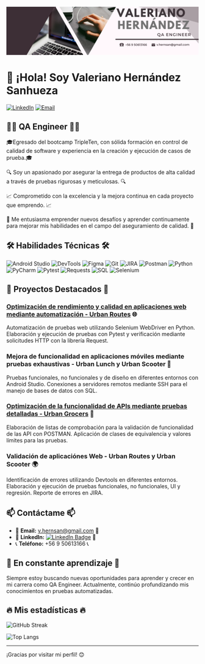 ![](/Banner.png) 

# 👋 ¡Hola! Soy Valeriano Hernández Sanhueza

[![LinkedIn](https://img.shields.io/badge/LinkedIn-Profile-blue?style=for-the-badge&logo=linkedin&logoColor=white)](https://www.linkedin.com/in/valeriano-hern%C3%A1ndez-sanhueza/)
[![Email](https://img.shields.io/badge/Email-v.hernsan%40gmail.com-red?style=for-the-badge&logo=gmail&logoColor=white)](mailto:v.hernsan@gmail.com)

## 👨‍💻 QA Engineer 👨‍💻

🎓Egresado del bootcamp TripleTen, con sólida formación en control de calidad de software y experiencia en la creación y ejecución de casos de prueba.🎓

🔍 Soy un apasionado por asegurar la entrega de productos de alta calidad a través de pruebas rigurosas y meticulosas. 🔍

📈 Comprometido con la excelencia y la mejora continua en cada proyecto que emprendo. 📈 

🚀 Me entusiasma emprender nuevos desafíos y aprender continuamente para mejorar mis habilidades en el campo del aseguramiento de calidad. 🚀

## 🛠 Habilidades Técnicas 🛠

![Android Studio](https://img.shields.io/badge/Android%20Studio-Mobile%20Testing-green?style=for-the-badge&logo=android-studio&logoColor=white)
![DevTools](https://img.shields.io/badge/DevTools-Development%20Tools-blue?style=for-the-badge&logo=googlechrome&logoColor=white)
![Figma](https://img.shields.io/badge/Figma-Design-F24E1E?style=for-the-badge&logo=figma&logoColor=white)
![Git](https://img.shields.io/badge/Git-Version%20Control-orange?style=for-the-badge&logo=git&logoColor=white)
![JIRA](https://img.shields.io/badge/JIRA-Project%20Management-yellow?style=for-the-badge&logo=jira&logoColor=white)
![Postman](https://img.shields.io/badge/Postman-API-orange?style=for-the-badge&logo=postman&logoColor=white)
![Python](https://img.shields.io/badge/Python-Programming%20Language-blue?style=for-the-badge&logo=python&logoColor=white)
![PyCharm](https://img.shields.io/badge/PyCharm-IDE-black?style=for-the-badge&logo=pycharm&logoColor=white)
![Pytest](https://img.shields.io/badge/Pytest-Testing%20Framework-brightgreen?style=for-the-badge&logo=pytest&logoColor=white)
![Requests](https://img.shields.io/badge/Requests-HTTP%20Library-brightgreen?style=for-the-badge&logo=requests&logoColor=white)
![SQL](https://img.shields.io/badge/SQL-Database-blue?style=for-the-badge&logo=sql&logoColor=white)
![Selenium](https://img.shields.io/badge/Selenium-Automation-green?style=for-the-badge&logo=selenium&logoColor=white)


## 🔬 Proyectos Destacados 🔬

### [Optimización de rendimiento y calidad en aplicaciones web mediante automatización - Urban Routes](https://github.com/ValerianoH/QA-Project-Urban-Routes-Es) 🌐
Automatización de pruebas web utilizando Selenium WebDriver en Python. Elaboración y ejecución de pruebas con Pytest y verificación mediante solicitudes HTTP con la librería Request.

### Mejora de funcionalidad en aplicaciones móviles mediante pruebas exhaustivas - Urban Lunch y Urban Scooter 📱
Pruebas funcionales, no funcionales y de diseño en diferentes entornos con Android Studio. Conexiones a servidores remotos mediante SSH para el manejo de bases de datos con SQL.

### [Optimización de la funcionalidad de APIs mediante pruebas detalladas - Urban Grocers](https://github.com/ValerianoH/QA-Project-Urban-Grocers-App-Es) 🔗
Elaboración de listas de comprobación para la validación de funcionalidad de las API con POSTMAN. Aplicación de clases de equivalencia y valores límites para las pruebas.

### Validación de aplicaciónes Web - Urban Routes y Urban Scooter 🌍
Identificación de errores utilizando Devtools en diferentes entornos. Elaboración y ejecución de pruebas funcionales, no funcionales, UI y regresión. Reporte de errores en JIRA.

## 📫 Contáctame 📫

- 📧 **Email:** [v.hernsan@gmail.com](mailto:v.hernsan@gmail.com) 📧
- 💼 **LinkedIn:** [![LinkedIn Badge](https://img.shields.io/badge/-Valeriano-blue?style=flat&logo=linkedin&logoColor=white)](https://www.linkedin.com/in/valeriano-alfonso-hern%C3%A1ndez-sanhueza-611912200/) 💼
- 📞 **Teléfono:** +56 9 50613166 📞

## 🌱 En constante aprendizaje 🌱

Siempre estoy buscando nuevas oportunidades para aprender y crecer en mi carrera como QA Engineer. Actualmente, continúo profundizando mis conocimientos en pruebas automatizadas.

## 🔥 Mis estadísticas 🔥
  
![GitHub Streak](http://github-readme-streak-stats.herokuapp.com?user=ValerianoH&theme=dark&background=1e1e1e&ring=ff5733&fire=ff5733&currStreakNum=ff5733&sideNums=ff5733&currStreakLabel=ff5733&sideLabels=ff5733)

![Top Langs](https://github-readme-stats.vercel.app/api/top-langs/?username=ValerianoH&layout=compact&theme=gruvbox&hide_title=true)

---

¡Gracias por visitar mi perfil! 😊

